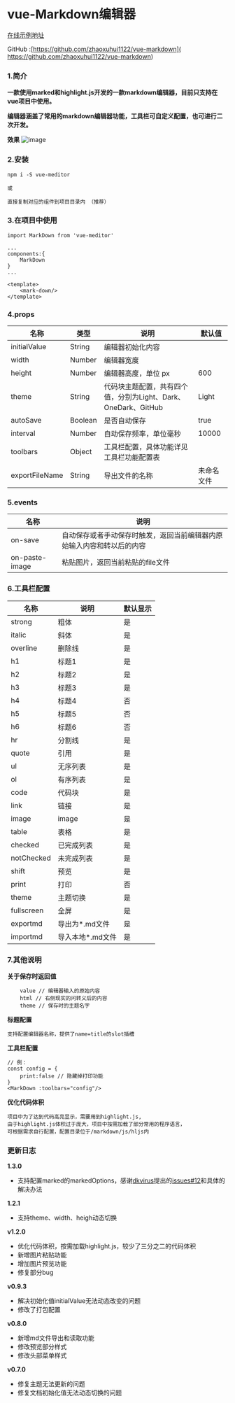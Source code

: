 # vue-Markdown编辑器

[在线示例地址](https://zhaoxuhui1122.github.io/vue-markdown/)

GitHub :[https://github.com/zhaoxuhui1122/vue-markdown]( https://github.com/zhaoxuhui1122/vue-markdown)

### 1.简介

**一款使用marked和highlight.js开发的一款markdown编辑器，目前只支持在vue项目中使用。**

**编辑器涵盖了常用的markdown编辑器功能，工具栏可自定义配置，也可进行二次开发。**


**效果**
![image](http://smalleyes.oss-cn-shanghai.aliyuncs.com/WechatIMG586.png)

### 2.安装

```
npm i -S vue-meditor

或

直接复制对应的组件到项目目录内 （推荐）
```

### 3.在项目中使用


```
import MarkDown from 'vue-meditor'

...
components:{
    MarkDown
}
...

<template>
    <mark-down/>
</template>
```

###  4.props

名称 | 类型|说明|默认值
---|---|---|---
initialValue|String|编辑器初始化内容
width|Number|编辑器宽度|
height|Number|编辑器高度，单位 px|600
theme|String|代码块主题配置，共有四个值，分别为Light、Dark、OneDark、GitHub|Light
autoSave|Boolean|是否自动保存|true
interval|Number|自动保存频率，单位毫秒|10000
toolbars|Object|工具栏配置，具体功能详见工具栏功能配置表
exportFileName|String|导出文件的名称|未命名文件

### 5.events

名称 | 说明
---|---
on-save|自动保存或者手动保存时触发，返回当前编辑器内原始输入内容和转以后的内容
on-paste-image|粘贴图片，返回当前粘贴的file文件
### 6.工具栏配置

名称 | 说明 | 默认显示
---|---|---
strong|粗体|是
italic|斜体|是
overline |删除线|是
h1 |标题1|是
h2 |标题2|是
h3 |标题3|是
h4|标题4|否
h5 |标题5|否
h6 |标题6|否
hr |分割线|是
quote|引用|是
ul |无序列表|是
ol|有序列表|是
code |代码块|是
link |链接|是
image|image|是
table |表格|是
checked|已完成列表|是
notChecked |未完成列表|是
shift|预览|是
print |打印|否
theme|主题切换|是
fullscreen |全屏|是
exportmd|导出为*.md文件|是
importmd|导入本地*.md文件|是

### 7.其他说明
**关于保存时返回值**

```
    value // 编辑器输入的原始内容
    html // 右侧现实的问转义后的内容
    theme // 保存时的主题名字
```
**标题配置**

```
支持配置编辑器名称，提供了name=title的slot插槽
```


**工具栏配置**

```
// 例：
const config = {
    print:false // 隐藏掉打印功能
}
<MarkDown :toolbars="config"/>
```
**优化代码体积**


```
项目中为了达到代码高亮显示，需要用到highlight.js,
由于highlight.js体积过于庞大，项目中按需加载了部分常用的程序语言，
可根据需求自行配置，配置目录位于/markdown/js/hljs内
```


### 更新日志
**1.3.0**
- 支持配置marked的markedOptions，感谢[dkvirus](https://github.com/dkvirus)提出的[issues#12](https://github.com/zhaoxuhui1122/vue-markdown/issues/12)和具体的解决办法

**1.2.1**
- 支持theme、width、heigh动态切换

**v1.2.0**
- 优化代码体积，按需加载highlight.js，较少了三分之二的代码体积
- 新增图片粘贴功能
- 增加图片预览功能
- 修复部分bug

**v0.9.3**

- 解决初始化值initialValue无法动态改变的问题
- 修改了打包配置

**v0.8.0**

- 新增md文件导出和读取功能
- 修改预览部分样式
- 修改头部菜单样式

**v0.7.0**

- 修复主题无法更新的问题
- 修复文档初始化值无法动态切换的问题


